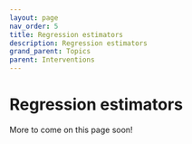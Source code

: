 ```yaml
---
layout: page
nav_order: 5
title: Regression estimators
description: Regression estimators
grand_parent: Topics
parent: Interventions
---
```


# Regression estimators

More to come on this page soon!